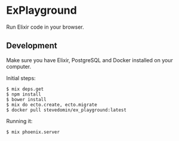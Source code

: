 # ExPlayground

Run Elixir code in your browser.

## Development

Make sure you have Elixir, PostgreSQL and Docker installed on your computer.

Initial steps:

```console
$ mix deps.get
$ npm install
$ bower install
$ mix do ecto.create, ecto.migrate
$ docker pull stevedomin/ex_playground:latest
```

Running it:

```console
$ mix phoenix.server
```

